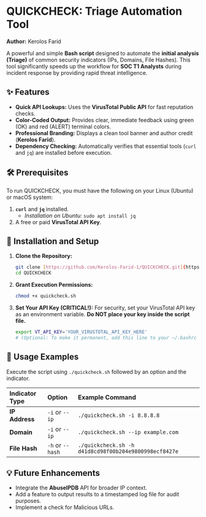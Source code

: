 # QUICKCHECK: Triage Automation Tool

**Author:** Kerolos Farid

A powerful and simple **Bash script** designed to automate the **initial analysis (Triage)** of common security indicators (IPs, Domains, File Hashes). This tool significantly speeds up the workflow for **SOC T1 Analysts** during incident response by providing rapid threat intelligence.

## ✨ Features

* **Quick API Lookups:** Uses the **VirusTotal Public API** for fast reputation checks.
* **Color-Coded Output:** Provides clear, immediate feedback using green (OK) and red (ALERT) terminal colors.
* **Professional Branding:** Displays a clean tool banner and author credit (**Kerolos Farid**).
* **Dependency Checking:** Automatically verifies that essential tools (`curl` and `jq`) are installed before execution.

## 🛠️ Prerequisites

To run QUICKCHECK, you must have the following on your Linux (Ubuntu) or macOS system:

1.  **`curl`** and **`jq`** installed.
    * *Installation on Ubuntu:* `sudo apt install jq`
2.  A free or paid **VirusTotal API Key**.

## 🚀 Installation and Setup

1.  **Clone the Repository:**
    ```bash
    git clone [https://github.com/Kerolos-Farid-1/QUICKCHECK.git](https://github.com/Kerolos-Farid-1/QUICKCHECK.git)
    cd QUICKCHECK
    ```
2.  **Grant Execution Permissions:**
    ```bash
    chmod +x quickcheck.sh
    ```
3.  **Set Your API Key (CRITICAL!):**
    For security, set your VirusTotal API key as an environment variable. **Do NOT place your key inside the script file.**

    ```bash
    export VT_API_KEY='YOUR_VIRUSTOTAL_API_KEY_HERE'
    # (Optional: To make it permanent, add this line to your ~/.bashrc file)
    ```

## 📖 Usage Examples

Execute the script using `./quickcheck.sh` followed by an option and the indicator.

| Indicator Type | Option | Example Command |
| :--- | :--- | :--- |
| **IP Address** | `-i` or `--ip` | `./quickcheck.sh -i 8.8.8.8` |
| **Domain** | `-i` or `--ip` | `./quickcheck.sh --ip example.com` |
| **File Hash** | `-h` or `--hash` | `./quickcheck.sh -h d41d8cd98f00b204e9800998ecf8427e` |

## 💡 Future Enhancements

* Integrate the **AbuseIPDB** API for broader IP context.
* Add a feature to output results to a timestamped log file for audit purposes.
* Implement a check for Malicious URLs.
